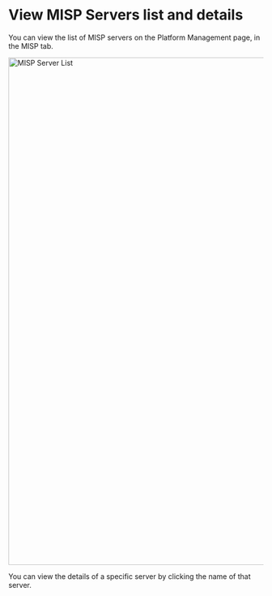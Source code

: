 # View MISP Servers list and details

You can view the list of MISP servers on the Platform Management page, in the MISP tab.

<img src="../images/view-misp-details.png" alt="MISP Server List" width="1000" height="1000"/>

You can view the details of a specific server by clicking the name of that server.